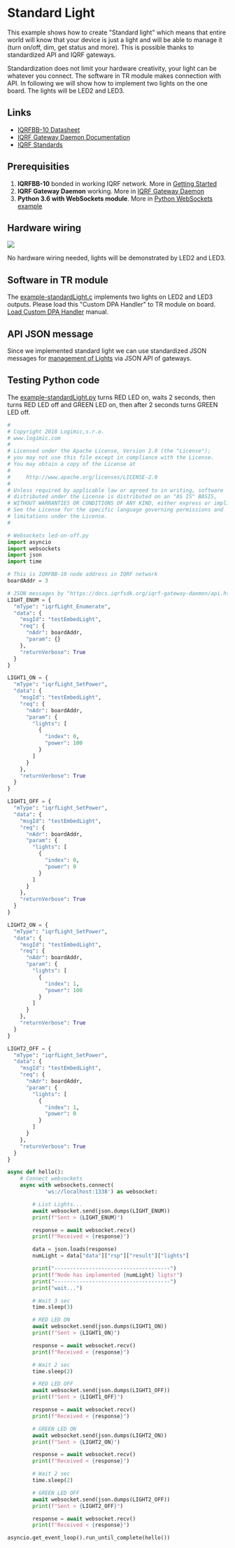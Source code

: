 # Standard Light

This example shows how to create "Standard light" which means that entire world will know that your device is just a light and will be able to manage it (turn on/off, dim, get status and more). This is possible thanks to standardized API and IQRF gateways.

Standardization does not limit your hardware creativity, your light can be whatever you connect. The software in TR module makes connection with API. In following we will show how to implement two lights on the one board. The lights will be LED2 and LED3.

## Links

* [IQRFBB-10 Datasheet](../../IQRFBB10-Datasheet.md)
* [IQRF Gateway Daemon Documentation](https://docs.iqrfsdk.org/iqrf-gateway-daemon/index.html)
* [IQRF Standards](https://www.iqrfalliance.org/techDocs/)

## Prerequisities

1. **IQRFBB-10** bonded in working IQRF network. More in [Getting Started](../../README.md)
2. **IQRF Gateway Daemon** working. More in [IQRF Gateway Daemon](../../IqrfGatewayDaemon.md)
3. **Python 3.6 with WebSockets module**. More in [Python WebSockets example](../../IqrfGatewayDaemon.md#python-websocket-example)

## Hardware wiring

![](../../files/datasheet/layout.png)

No hardware wiring needed, lights will be demonstrated by LED2 and LED3.

## Software in TR module

The [example-standardLight.c](example-standardLight.c) implements two lights on LED2 and LED3 outputs.
Please load this "Custom DPA Handler" to TR module on board. [Load Custom DPA Handler](../../SetupIqrfNetwork.md#load-custom-dpa-handler) manual.

## API JSON message

Since we implemented standard light we can use standardized JSON messages for [management of Lights](https://docs.iqrfsdk.org/iqrf-gateway-daemon/api.html#light) via JSON API of gateways.

## Testing Python code

The [example-standardLight.py](example-standardLight.py) turns RED LED on, waits 2 seconds, then turns RED LED off and GREEN LED on, then after 2 seconds turns GREEN LED off.

```py
#
# Copyright 2018 Logimic,s.r.o.
# www.logimic.com
#
# Licensed under the Apache License, Version 2.0 (the "License");
# you may not use this file except in compliance with the License.
# You may obtain a copy of the License at
#
#     http://www.apache.org/licenses/LICENSE-2.0
#
# Unless required by applicable law or agreed to in writing, software
# distributed under the License is distributed on an "AS IS" BASIS,
# WITHOUT WARRANTIES OR CONDITIONS OF ANY KIND, either express or implied.
# See the License for the specific language governing permissions and
# limitations under the License.
#

# Websockets led-on-off.py
import asyncio
import websockets
import json
import time

# This is IQRFBB-10 node address in IQRF network
boardAddr = 3

# JSON messages by "https://docs.iqrfsdk.org/iqrf-gateway-daemon/api.html"
LIGHT_ENUM = {
  "mType": "iqrfLight_Enumerate",
  "data": {
    "msgId": "testEmbedLight",
    "req": {
      "nAdr": boardAddr,
      "param": {}
    },
    "returnVerbose": True
  }
}

LIGHT1_ON = {
  "mType": "iqrfLight_SetPower",
  "data": {
    "msgId": "testEmbedLight",
    "req": {
      "nAdr": boardAddr,
      "param": {
        "lights": [
          {
            "index": 0,
            "power": 100
          }
        ]
      }
    },
    "returnVerbose": True
  }
}

LIGHT1_OFF = {
  "mType": "iqrfLight_SetPower",
  "data": {
    "msgId": "testEmbedLight",
    "req": {
      "nAdr": boardAddr,
      "param": {
        "lights": [
          {
            "index": 0,
            "power": 0
          }
        ]
      }
    },
    "returnVerbose": True
  }
}

LIGHT2_ON = {
  "mType": "iqrfLight_SetPower",
  "data": {
    "msgId": "testEmbedLight",
    "req": {
      "nAdr": boardAddr,
      "param": {
        "lights": [
          {
            "index": 1,
            "power": 100
          }
        ]
      }
    },
    "returnVerbose": True
  }
}

LIGHT2_OFF = {
  "mType": "iqrfLight_SetPower",
  "data": {
    "msgId": "testEmbedLight",
    "req": {
      "nAdr": boardAddr,
      "param": {
        "lights": [
          {
            "index": 1,
            "power": 0
          }
        ]
      }
    },
    "returnVerbose": True
  }
}

async def hello():
    # Connect websockets
    async with websockets.connect(
            'ws://localhost:1338') as websocket:

        # List Lights...
        await websocket.send(json.dumps(LIGHT_ENUM))
        print(f"Sent > {LIGHT_ENUM}")

        response = await websocket.recv()
        print(f"Received < {response}")         

        data = json.loads(response)
        numLight = data["data"]["rsp"]["result"]["lights"]

        print("-------------------------------------")
        print(f"Node has implemented {numLight} ligts!")
        print("-------------------------------------")
        print("wait...")

        # Wait 3 sec
        time.sleep(3)

        # RED LED ON
        await websocket.send(json.dumps(LIGHT1_ON))
        print(f"Sent > {LIGHT1_ON}")

        response = await websocket.recv()
        print(f"Received < {response}")

        # Wait 2 sec
        time.sleep(2)

        # RED LED OFF
        await websocket.send(json.dumps(LIGHT1_OFF))
        print(f"Sent > {LIGHT1_OFF}")

        response = await websocket.recv()
        print(f"Received < {response}")        

        # GREEN LED ON
        await websocket.send(json.dumps(LIGHT2_ON))
        print(f"Sent > {LIGHT2_ON}")

        response = await websocket.recv()
        print(f"Received < {response}")        

        # Wait 2 sec
        time.sleep(2)

        # GREEN LED OFF
        await websocket.send(json.dumps(LIGHT2_OFF))
        print(f"Sent > {LIGHT2_OFF}")

        response = await websocket.recv()
        print(f"Received < {response}")            

asyncio.get_event_loop().run_until_complete(hello())
```
